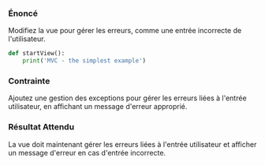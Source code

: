 ### Énoncé

Modifiez la vue pour gérer les erreurs, comme une entrée incorrecte de l'utilisateur.

```python
def startView():
    print('MVC - the simplest example')
```

### Contrainte

Ajoutez une gestion des exceptions pour gérer les erreurs liées à l'entrée utilisateur, en affichant un message d'erreur approprié.

### Résultat Attendu

La vue doit maintenant gérer les erreurs liées à l'entrée utilisateur et afficher un message d'erreur en cas d'entrée incorrecte.